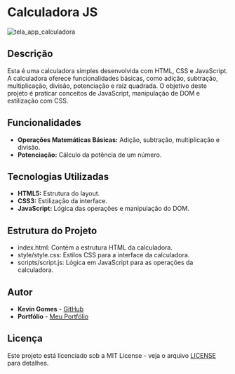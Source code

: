 # Calculadora JS
![tela_app_calculadora](https://github.com/user-attachments/assets/db5b9f45-be08-49b0-b744-6bad32add1c9)

## Descrição

Esta é uma calculadora simples desenvolvida com HTML, CSS e JavaScript. A calculadora oferece funcionalidades básicas, como adição, subtração, multiplicação, divisão, potenciação e raiz quadrada. O objetivo deste projeto é praticar conceitos de JavaScript, manipulação de DOM e estilização com CSS.

## Funcionalidades

- **Operações Matemáticas Básicas:** Adição, subtração, multiplicação e divisão.
- **Potenciação:** Cálculo da potência de um número.

## Tecnologias Utilizadas

- **HTML5:** Estrutura do layout.
- **CSS3:** Estilização da interface.
- **JavaScript:** Lógica das operações e manipulação do DOM.
  
## Estrutura do Projeto
- index.html: Contém a estrutura HTML da calculadora.
- style/style.css: Estilos CSS para a interface da calculadora.
- scripts/script.js: Lógica em JavaScript para as operações da calculadora.

## Autor
- **Kevin Gomes** - [GitHub](https://github.com/kevin19tech)
- **Portfólio** - [Meu Portfólio](https://kevin19tech.github.io/portifolioKevin/)

## Licença
Este projeto está licenciado sob a MIT License - veja o arquivo [LICENSE](LICENSE) para detalhes.

